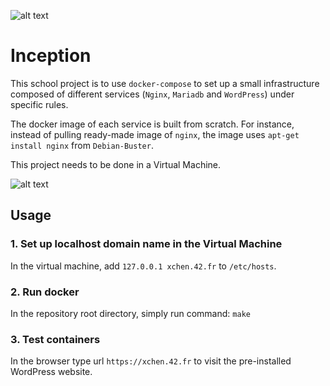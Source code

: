 ![alt text](https://user-images.githubusercontent.com/73280726/158613827-8c536687-71fe-4b8f-a59c-0b9eaf3ec5aa.png)
# Inception

This school project is to use ```docker-compose``` to set up a small infrastructure composed of different services (```Nginx```, ```Mariadb``` and ```WordPress```) under specific rules. 

The docker image of each service is built from scratch. For instance, instead of pulling ready-made image of ```nginx```, the image uses ```apt-get install nginx``` from ```Debian-Buster```.

This project needs to be done in a Virtual Machine.

![alt text](https://github.com/aprilmayjune135/images/blob/main/inception.png?raw=true)


## Usage

### 1. Set up localhost domain name in the Virtual Machine

In the virtual machine, add ```127.0.0.1 xchen.42.fr``` to ```/etc/hosts```.

### 2. Run docker

In the repository root directory, simply run command:
	```make```
	
### 3. Test containers

In the browser type url ```https://xchen.42.fr``` to visit the pre-installed WordPress website.
